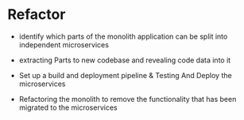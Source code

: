 # Refactor

- identify which parts of the monolith application can be split into independent microservices

- extracting Parts to new codebase and revealing code data into it

- Set up a build and deployment pipeline & Testing And Deploy the microservices

- Refactoring the monolith to remove the functionality that has been migrated to the microservices